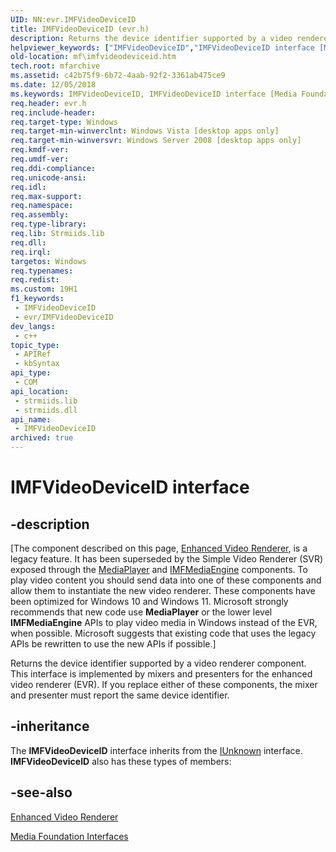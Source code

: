 ```yaml
---
UID: NN:evr.IMFVideoDeviceID
title: IMFVideoDeviceID (evr.h)
description: Returns the device identifier supported by a video renderer component.
helpviewer_keywords: ["IMFVideoDeviceID","IMFVideoDeviceID interface [Media Foundation]","IMFVideoDeviceID interface [Media Foundation]","described","c42b75f9-6b72-4aab-92f2-3361ab475ce9","evr/IMFVideoDeviceID","mf.imfvideodeviceid"]
old-location: mf\imfvideodeviceid.htm
tech.root: mfarchive
ms.assetid: c42b75f9-6b72-4aab-92f2-3361ab475ce9
ms.date: 12/05/2018
ms.keywords: IMFVideoDeviceID, IMFVideoDeviceID interface [Media Foundation], IMFVideoDeviceID interface [Media Foundation],described, c42b75f9-6b72-4aab-92f2-3361ab475ce9, evr/IMFVideoDeviceID, mf.imfvideodeviceid
req.header: evr.h
req.include-header: 
req.target-type: Windows
req.target-min-winverclnt: Windows Vista [desktop apps only]
req.target-min-winversvr: Windows Server 2008 [desktop apps only]
req.kmdf-ver: 
req.umdf-ver: 
req.ddi-compliance: 
req.unicode-ansi: 
req.idl: 
req.max-support: 
req.namespace: 
req.assembly: 
req.type-library: 
req.lib: Strmiids.lib
req.dll: 
req.irql: 
targetos: Windows
req.typenames: 
req.redist: 
ms.custom: 19H1
f1_keywords:
 - IMFVideoDeviceID
 - evr/IMFVideoDeviceID
dev_langs:
 - c++
topic_type:
 - APIRef
 - kbSyntax
api_type:
 - COM
api_location:
 - strmiids.lib
 - strmiids.dll
api_name:
 - IMFVideoDeviceID
archived: true
---
```


# IMFVideoDeviceID interface


## -description

[The component described on this page, [Enhanced Video Renderer](/windows/win32/medfound/enhanced-video-renderer), is a legacy feature. It has been superseded by the Simple Video Renderer (SVR) exposed through the [MediaPlayer](/uwp/api/windows.media.playback.mediaplayer) and [IMFMediaEngine](/windows/win32/api/mfmediaengine/nn-mfmediaengine-imfmediaengine) components. To play video content you should send data into one of these components and allow them to instantiate the new video renderer.  These components have been optimized for Windows 10 and Windows 11. Microsoft strongly recommends that new code use **MediaPlayer** or the lower level **IMFMediaEngine** APIs to play video media in Windows instead of the EVR, when possible. Microsoft suggests that existing code that uses the legacy APIs be rewritten to use the new APIs if possible.]

Returns the device identifier supported by a video renderer component. This interface is implemented by mixers and presenters for the enhanced video renderer (EVR). If you replace either of these components, the mixer and presenter must report the same device identifier.

## -inheritance

The <b>IMFVideoDeviceID</b> interface inherits from the <a href="/windows/desktop/api/unknwn/nn-unknwn-iunknown">IUnknown</a> interface. <b>IMFVideoDeviceID</b> also has these types of members:

## -see-also

<a href="/windows/desktop/medfound/enhanced-video-renderer">Enhanced Video Renderer</a>



<a href="/windows/desktop/medfound/media-foundation-interfaces">Media Foundation Interfaces</a>
